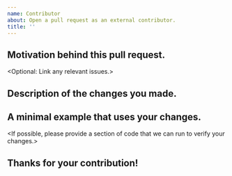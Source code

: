 ```yaml
---
name: Contributor 
about: Open a pull request as an external contributor.
title: ''
---
```

## Motivation behind this pull request.
<Optional: Link any relevant issues.>

## Description of the changes you made.

## A minimal example that uses your changes. 
<If possible, please provide a section of code that we can run to verify your changes.>

## Thanks for your contribution!